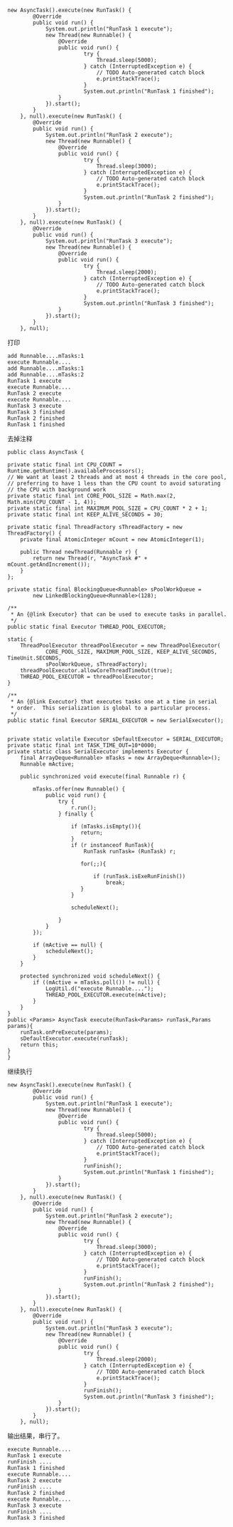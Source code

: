 	

	new AsyncTask().execute(new RunTask() {
			@Override
			public void run() {
				System.out.println("RunTask 1 execute");
				new Thread(new Runnable() {
					@Override
					public void run() {
							try {
								Thread.sleep(5000);
							} catch (InterruptedException e) {
								// TODO Auto-generated catch block
								e.printStackTrace();
							}
							System.out.println("RunTask 1 finished");
					}
				}).start();
			}
		}, null).execute(new RunTask() {
			@Override
			public void run() {
				System.out.println("RunTask 2 execute");
				new Thread(new Runnable() {
					@Override
					public void run() {
							try {
								Thread.sleep(3000);
							} catch (InterruptedException e) {
								// TODO Auto-generated catch block
								e.printStackTrace();
							}
							System.out.println("RunTask 2 finished");
					}
				}).start();
			}
		}, null).execute(new RunTask() {
			@Override
			public void run() {
				System.out.println("RunTask 3 execute");
				new Thread(new Runnable() {
					@Override
					public void run() {
							try {
								Thread.sleep(2000);
							} catch (InterruptedException e) {
								// TODO Auto-generated catch block
								e.printStackTrace();
							}
							System.out.println("RunTask 3 finished");
					}
				}).start();
			}
		}, null);

打印

    add Runnable....mTasks:1
	execute Runnable....
	add Runnable....mTasks:1
	add Runnable....mTasks:2
	RunTask 1 execute
	execute Runnable....
	RunTask 2 execute
	execute Runnable....
	RunTask 3 execute
	RunTask 3 finished
	RunTask 2 finished
	RunTask 1 finished


去掉注释


	public class AsyncTask {

    private static final int CPU_COUNT = Runtime.getRuntime().availableProcessors();
    // We want at least 2 threads and at most 4 threads in the core pool,
    // preferring to have 1 less than the CPU count to avoid saturating
    // the CPU with background work
    private static final int CORE_POOL_SIZE = Math.max(2, Math.min(CPU_COUNT - 1, 4));
    private static final int MAXIMUM_POOL_SIZE = CPU_COUNT * 2 + 1;
    private static final int KEEP_ALIVE_SECONDS = 30;

    private static final ThreadFactory sThreadFactory = new ThreadFactory() {
        private final AtomicInteger mCount = new AtomicInteger(1);

        public Thread newThread(Runnable r) {
            return new Thread(r, "AsyncTask #" + mCount.getAndIncrement());
        }
    };

    private static final BlockingQueue<Runnable> sPoolWorkQueue =
            new LinkedBlockingQueue<Runnable>(128);

    /**
     * An {@link Executor} that can be used to execute tasks in parallel.
     */
    public static final Executor THREAD_POOL_EXECUTOR;

    static {
        ThreadPoolExecutor threadPoolExecutor = new ThreadPoolExecutor(
                CORE_POOL_SIZE, MAXIMUM_POOL_SIZE, KEEP_ALIVE_SECONDS, TimeUnit.SECONDS,
                sPoolWorkQueue, sThreadFactory);
        threadPoolExecutor.allowCoreThreadTimeOut(true);
        THREAD_POOL_EXECUTOR = threadPoolExecutor;
    }

    /**
     * An {@link Executor} that executes tasks one at a time in serial
     * order.  This serialization is global to a particular process.
     */
    public static final Executor SERIAL_EXECUTOR = new SerialExecutor();


    private static volatile Executor sDefaultExecutor = SERIAL_EXECUTOR;
    private static final int TASK_TIME_OUT=10*0000;
    private static class SerialExecutor implements Executor {
        final ArrayDeque<Runnable> mTasks = new ArrayDeque<Runnable>();
        Runnable mActive;

        public synchronized void execute(final Runnable r) {

            mTasks.offer(new Runnable() {
                public void run() {
                    try {
                        r.run();
                    } finally {

                        if (mTasks.isEmpty()){
                           return;
                        }
                        if (r instanceof RunTask){
                            RunTask runTask= (RunTask) r;

                           for(;;){

                               if (runTask.isExeRunFinish())
                                   break;
                           }
                        }

                        scheduleNext();

                    }
                }
            });

            if (mActive == null) {
                scheduleNext();
            }
        }

        protected synchronized void scheduleNext() {
            if ((mActive = mTasks.poll()) != null) {
                LogUtil.d("execute Runnable....");
                THREAD_POOL_EXECUTOR.execute(mActive);
            }
        }
    }
    public <Params> AsyncTask execute(RunTask<Params> runTask,Params params){
        runTask.onPreExecute(params);
        sDefaultExecutor.execute(runTask);
        return this;
    }
	}

继续执行

	new AsyncTask().execute(new RunTask() {
			@Override
			public void run() {
				System.out.println("RunTask 1 execute");
				new Thread(new Runnable() {
					@Override
					public void run() {
							try {
								Thread.sleep(5000);
							} catch (InterruptedException e) {
								// TODO Auto-generated catch block
								e.printStackTrace();
							}
							runFinish();
							System.out.println("RunTask 1 finished");
					}
				}).start();
			}
		}, null).execute(new RunTask() {
			@Override
			public void run() {
				System.out.println("RunTask 2 execute");
				new Thread(new Runnable() {
					@Override
					public void run() {
							try {
								Thread.sleep(3000);
							} catch (InterruptedException e) {
								// TODO Auto-generated catch block
								e.printStackTrace();
							}
							runFinish();
							System.out.println("RunTask 2 finished");
					}
				}).start();
			}
		}, null).execute(new RunTask() {
			@Override
			public void run() {
				System.out.println("RunTask 3 execute");
				new Thread(new Runnable() {
					@Override
					public void run() {
							try {
								Thread.sleep(2000);
							} catch (InterruptedException e) {
								// TODO Auto-generated catch block
								e.printStackTrace();
							}
							runFinish();
							System.out.println("RunTask 3 finished");
					}
				}).start();
			}
		}, null);


输出结果，串行了。

	execute Runnable....
	RunTask 1 execute
	runFinish ....
	RunTask 1 finished
	execute Runnable....
	RunTask 2 execute
	runFinish ....
	RunTask 2 finished
	execute Runnable....
	RunTask 3 execute
	runFinish ....
	RunTask 3 finished